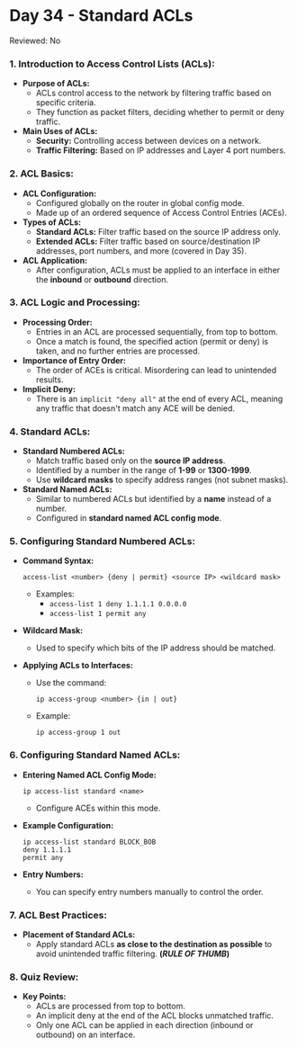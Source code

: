# Day 34 - Standard ACLs

Reviewed: No

### **1. Introduction to Access Control Lists (ACLs):**

- **Purpose of ACLs:**
    - ACLs control access to the network by filtering traffic based on specific criteria.
    - They function as packet filters, deciding whether to permit or deny traffic.
- **Main Uses of ACLs:**
    - **Security:** Controlling access between devices on a network.
    - **Traffic Filtering:** Based on IP addresses and Layer 4 port numbers.

### **2. ACL Basics:**

- **ACL Configuration:**
    - Configured globally on the router in global config mode.
    - Made up of an ordered sequence of Access Control Entries (ACEs).
- **Types of ACLs:**
    - **Standard ACLs:** Filter traffic based on the source IP address only.
    - **Extended ACLs:** Filter traffic based on source/destination IP addresses, port numbers, and more (covered in Day 35).
- **ACL Application:**
    - After configuration, ACLs must be applied to an interface in either the **inbound** or **outbound** direction.

### **3. ACL Logic and Processing:**

- **Processing Order:**
    - Entries in an ACL are processed sequentially, from top to bottom.
    - Once a match is found, the specified action (permit or deny) is taken, and no further entries are processed.
- **Importance of Entry Order:**
    - The order of ACEs is critical. Misordering can lead to unintended results.
- **Implicit Deny:**
    - There is an `implicit "deny all"`  at the end of every ACL, meaning any traffic that doesn't match any ACE will be denied.

### **4. Standard ACLs:**

- **Standard Numbered ACLs:**
    - Match traffic based only on the **source IP address**.
    - Identified by a number in the range of **1-99** or **1300-1999**.
    - Use **wildcard masks** to specify address ranges (not subnet masks).
- **Standard Named ACLs:**
    - Similar to numbered ACLs but identified by a **name** instead of a number.
    - Configured in **standard named ACL config mode**.

### **5. Configuring Standard Numbered ACLs:**

- **Command Syntax:**
    
    `access-list <number> {deny | permit} <source IP> <wildcard mask>`
    
    - Examples:
        - `access-list 1 deny 1.1.1.1 0.0.0.0`
        - `access-list 1 permit any`
- **Wildcard Mask:**
    - Used to specify which bits of the IP address should be matched.
- **Applying ACLs to Interfaces:**
    - Use the command:
        
        `ip access-group <number> {in | out}`
        
    - Example:
        
        `ip access-group 1 out`
        

### **6. Configuring Standard Named ACLs:**

- **Entering Named ACL Config Mode:**
    
    `ip access-list standard <name>`
    
    - Configure ACEs within this mode.
- **Example Configuration:**
    
    ```
    ip access-list standard BLOCK_BOB
    deny 1.1.1.1
    permit any
    ```
    
- **Entry Numbers:**
    - You can specify entry numbers manually to control the order.

### **7. ACL Best Practices:**

- **Placement of Standard ACLs:**
    - Apply standard ACLs **as close to the destination as possible** to avoid unintended traffic filtering. **(*RULE OF THUMB*)**

### **8. Quiz Review:**

- **Key Points:**
    - ACLs are processed from top to bottom.
    - An implicit deny at the end of the ACL blocks unmatched traffic.
    - Only one ACL can be applied in each direction (inbound or outbound) on an interface.